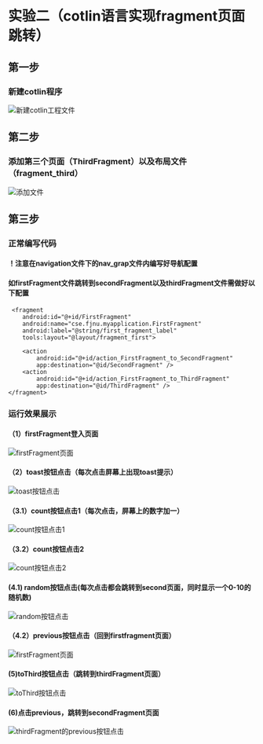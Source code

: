 # 实验二（cotlin语言实现fragment页面跳转）
## 第一步
### 新建cotlin程序
![新建cotlin工程文件](./images/新建cotlin工程文件.png) 
## 第二步
### 添加第三个页面（ThirdFragment）以及布局文件（fragment_third）
![添加文件](./images/添加文件.png) 
## 第三步
### 正常编写代码
#### ！注意在navigation文件下的nav_grap文件内编写好导航配置
#### 如firstFragment文件跳转到secondFragment以及thirdFragment文件需做好以下配置
     <fragment
        android:id="@+id/FirstFragment"
        android:name="cse.fjnu.myapplication.FirstFragment"
        android:label="@string/first_fragment_label"
        tools:layout="@layout/fragment_first">

        <action
            android:id="@+id/action_FirstFragment_to_SecondFragment"
            app:destination="@id/SecondFragment" />
        <action
            android:id="@+id/action_FirstFragment_to_ThirdFragment"
            app:destination="@id/ThirdFragment" />
    </fragment>
### 运行效果展示
#### （1）firstFragment登入页面
![firstFragment页面](./images/firstFragment页面.png) 
#### （2）toast按钮点击（每次点击屏幕上出现toast提示）
![toast按钮点击](./images/toast按钮点击.png) 
#### （3.1）count按钮点击1（每次点击，屏幕上的数字加一）
![count按钮点击1](./images/count按钮点击1.png) 
#### （3.2）count按钮点击2
![count按钮点击2](./images/count按钮点击2.png) 
####  (4.1) random按钮点击(每次点击都会跳转到second页面，同时显示一个0-10的随机数)
![random按钮点击](./images/random按钮点击.png) 
#### （4.2）previous按钮点击（回到firstfragment页面）
![firstFragment页面](./images/firstFragment页面.png) 
####  (5)toThird按钮点击（跳转到thirdFragment页面）
![toThird按钮点击](./images/toThird按钮点击.png) 
####  (6)点击previous，跳转到secondFragment页面
![thirdFragment的previous按钮点击](./images/thirdFragment的previous按钮点击.png) 

